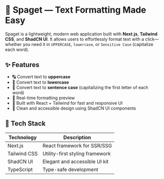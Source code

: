 # 🧠 Spaget — Text Formatting Made Easy

Spaget is a lightweight, modern web application built with **Next.js**, **Tailwind CSS**, and **ShadCN UI**. It allows users to effortlessly format text with a click—whether you need it in `UPPERCASE`, `lowercase`, or `Sensitive Case` (capitalize each word).

## ✨ Features

- 🔠 Convert text to **uppercase**
- 🔡 Convert text to **lowercase**
- 🧵 Convert text to **sentence case** (capitalizing the first letter of each word)
- 💨 Real-time formatting preview
- 🧪 Built with React + Tailwind for fast and responsive UI
- 🎨 Clean and accessible design using ShadCN UI components

## 🧰 Tech Stack

| Technology    | Description                    |
| ------------- | ------------------------------ |
| Next.js       | React framework for SSR/SSG    |
| Tailwind CSS  | Utility-first styling framework|
| ShadCN UI     | Elegant and accessible UI kit  |
| TypeScript    | Type-safe development          |
